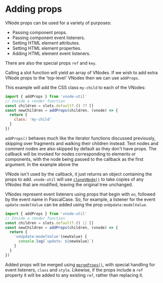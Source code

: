 # Adding props

VNode props can be used for a variety of purposes:

* Passing component props.
* Passing component event listeners.
* Setting HTML element attributes.
* Setting HTML element properties.
* Adding HTML element event listeners.

There are also the special props `ref` and `key`.

Calling a slot function will yield an array of VNodes. If we wish to add extra VNode props to the 'top-level' VNodes then we can use `addProps`.

This example will add the CSS class `my-child` to each of the VNodes:

```js
import { addProps } from 'vnode-util'
// Inside a render function
const children = slots.default?.() ?? []
const newChildren = addProps(children, (vnode) => {
  return {
    class: 'my-child'
  }
})
```

`addProps()` behaves much like the iterator functions discussed previously, skipping over fragments and walking their children instead. Text nodes and comment nodes are also skipped by default as they don't have props. The callback will be invoked for nodes corresponding to elements or components, with the node being passed to the callback as the first argument. In the example above the

VNode isn't used by the callback, it just returns an object containing the props to add.
`vnode-util` will use [`cloneVNode()`](https://vuejs.org/api/render-function.html#clonevnode) to take copies of any VNodes that are modified, leaving the original tree unchanged.

VNodes represent event listeners using props that begin with `on`, followed by the event name in PascalCase. So, for example, a listener for the event `update:modelValue` can be added using the prop `onUpdate:modelValue`.

```js
import { addProps } from 'vnode-util'
// Inside a render function
const children = slots.default?.() || []
const newChildren = addProps(children, (vnode) => {
  return {
    'onUpdate:modelValue'(newValue) {
      console.log(`update: ${newValue}`)
    }
  }
})
```

Added props will be merged using [`mergeProps()`](https://vuejs.org/api/render-function.html#mergeprops), with special handling for event listeners, `class` and `style`. Likewise, if the props include a `ref` property it will be added to any existing `ref`, rather than replacing it.
